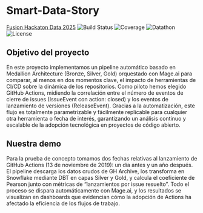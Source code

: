 # Smart-Data-Story
[Fusion Hackaton Data 2025](https://www.gdcfusion.org/)
![Build Status](https://img.shields.io/badge/build-passing-brightgreen) ![Coverage](https://img.shields.io/badge/coverage-92%25-blue) ![Datathon](https://img.shields.io/badge/Datathon-2025-important) ![License](https://img.shields.io/badge/license-MIT-lightgrey)


## Objetivo del proyecto
En este proyecto implementamos un pipeline automático basado en Medallion Architecture (Bronze, Silver, Gold) orquestado con Mage.ai para comparar, al menos en dos momentos clave, el impacto de herramientas de CI/CD sobre la dinámica de los repositorios. Como piloto hemos elegido GitHub Actions, midiendo la correlación entre el número de eventos de cierre de issues (IssueEvent con action: closed) y los eventos de lanzamiento de versiones (ReleaseEvent). Gracias a la automatización, este flujo es totalmente parametrizable y fácilmente replicable para cualquier otra herramienta o fecha de interés, garantizando un análisis continuo y escalable de la adopción tecnológica en proyectos de código abierto.
## Nuestra demo
Para la prueba de concepto tomamos dos fechas relativas al lanzamiento de GitHub Actions (13 de noviembre de 2019): un día antes y un año después. El pipeline descarga los datos crudos de GH Archive, los transforma en Snowflake mediante DBT en capas Silver y Gold, y calcula el coeficiente de Pearson junto con métricas de “lanzamientos por issue resuelto”. Todo el proceso se dispara automáticamente con Mage.ai, y los resultados se visualizan en dashboards que evidencian cómo la adopción de Actions ha afectado la eficiencia de los flujos de trabajo.
